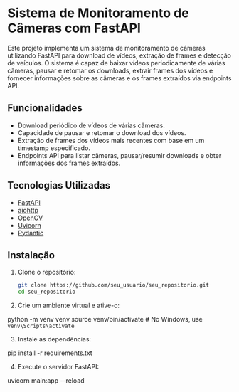 # Sistema de Monitoramento de Câmeras com FastAPI

Este projeto implementa um sistema de monitoramento de câmeras utilizando FastAPI para download de vídeos, extração de frames e detecção de veículos. O sistema é capaz de baixar vídeos periodicamente de várias câmeras, pausar e retomar os downloads, extrair frames dos vídeos e fornecer informações sobre as câmeras e os frames extraídos via endpoints API.

## Funcionalidades

- Download periódico de vídeos de várias câmeras.
- Capacidade de pausar e retomar o download dos vídeos.
- Extração de frames dos vídeos mais recentes com base em um timestamp especificado.
- Endpoints API para listar câmeras, pausar/resumir downloads e obter informações dos frames extraídos.

## Tecnologias Utilizadas

- [FastAPI](https://fastapi.tiangolo.com/)
- [aiohttp](https://docs.aiohttp.org/en/stable/)
- [OpenCV](https://opencv.org/)
- [Uvicorn](https://www.uvicorn.org/)
- [Pydantic](https://pydantic-docs.helpmanual.io/)

## Instalação

1. Clone o repositório:

   ```sh
   git clone https://github.com/seu_usuario/seu_repositorio.git
   cd seu_repositorio
   
2. Crie um ambiente virtual e ative-o:

  python -m venv venv
  source venv/bin/activate  # No Windows, use `venv\Scripts\activate`

3. Instale as dependências:

  pip install -r requirements.txt

4. Execute o servidor FastAPI:

  uvicorn main:app --reload

